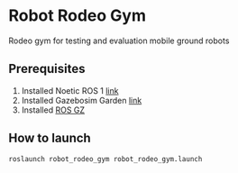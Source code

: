 # Robot Rodeo Gym

Rodeo gym for testing and evaluation mobile ground robots    

## Prerequisites

1. Installed Noetic ROS 1 [link](http://wiki.ros.org/noetic/Installation/Ubuntu)
2. Installed Gazebosim Garden [link](https://gazebosim.org/docs/garden/install_ubuntu/)
3. Installed [ROS GZ](https://github.com/gazebosim/ros_gz.git)

## How to launch
```
roslaunch robot_rodeo_gym robot_rodeo_gym.launch
```